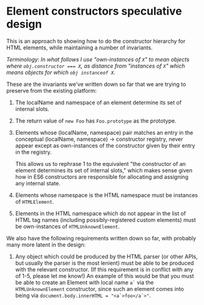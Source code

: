 # Element constructors speculative design

This is an approach to showing how to do the constructor hierarchy for HTML elements, while maintaining a number of invariants.

_Terminology: In what follows I use "own-instances of `X`" to mean objects where `obj.constructor === X`, as distance from "instances of `X`" which means objects for which `obj instanceof X`._

These are the invariants we've written down so far that we are trying to preserve from the existing platform:

1.  The localName and namespace of an element determine its set of internal slots.

2.  The return value of `new Foo` has `Foo.prototype` as the prototype.

3. Elements whose (localName, namespace) pair matches an entry in the conceptual (localName, namespace) → constructor registry, never appear except as own-instances of the constructor given by their entry in the registry.

   This allows us to rephrase 1 to the equivalent "the constructor of an element determines its set of internal slots," which makes sense given how in ES6 constructors are responsible for allocating and assigning any internal state.

4. Elements whose namespace is the HTML namespace must be instances of `HTMLElement`.

5. Elements in the HTML namespace which do not appear in the list of HTML tag names (including possibly-registered custom elements) must be own-instances of `HTMLUnknownElement`.

We also have the following requirements written down so far, with probably many more latent in the design:

1. Any object which could be produced by the HTML parser (or other APIs, but usually the parser is the most lenient) must be able to be produced with the relevant constructor. (If this requirement is in conflict with any of 1-5, please let me know!) An example of this would be that you must be able to create an Element with local name `` a` `` via the `HTMLUnknownElement` constructor, since such an element comes into being via `` document.body.innerHTML = "<a`>foo</a`>" ``.

